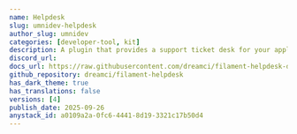 ```yaml
---
name: Helpdesk
slug: umnidev-helpdesk
author_slug: umnidev
categories: [developer-tool, kit]
description: A plugin that provides a support ticket desk for your application. Designed for teams who want to manage customer tickets directly inside their admin panel.
discord_url:
docs_url: https://raw.githubusercontent.com/dreamci/filament-helpdesk-docs/refs/heads/master/README.md
github_repository: dreamci/filament-helpdesk
has_dark_theme: true
has_translations: false
versions: [4]
publish_date: 2025-09-26
anystack_id: a0109a2a-0fc6-4441-8d19-3321c17b50d4
---
```

